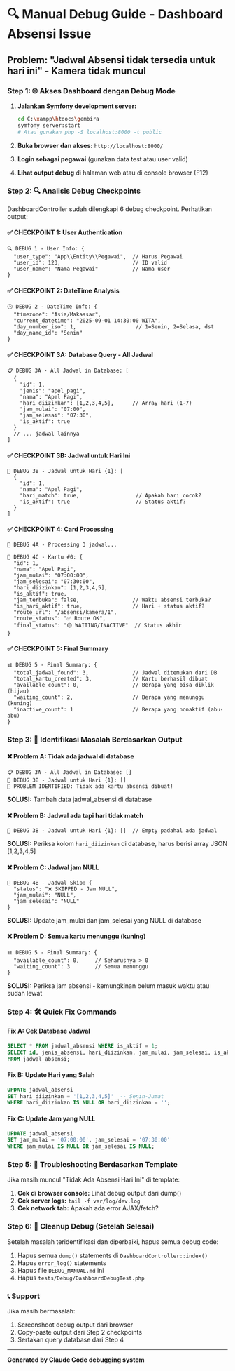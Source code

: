 # 🔍 Manual Debug Guide - Dashboard Absensi Issue

## Problem: "Jadwal Absensi tidak tersedia untuk hari ini" - Kamera tidak muncul

### Step 1: 🌐 Akses Dashboard dengan Debug Mode

1. **Jalankan Symfony development server:**
   ```bash
   cd C:\xampp\htdocs\gembira
   symfony server:start
   # Atau gunakan php -S localhost:8000 -t public
   ```

2. **Buka browser dan akses:** `http://localhost:8000/`

3. **Login sebagai pegawai** (gunakan data test atau user valid)

4. **Lihat output debug** di halaman web atau di console browser (F12)

### Step 2: 🔍 Analisis Debug Checkpoints

DashboardController sudah dilengkapi 6 debug checkpoint. Perhatikan output:

#### ✅ CHECKPOINT 1: User Authentication
```
🔍 DEBUG 1 - User Info: {
  "user_type": "App\\Entity\\Pegawai",  // Harus Pegawai
  "user_id": 123,                       // ID valid
  "user_name": "Nama Pegawai"           // Nama user
}
```

#### ✅ CHECKPOINT 2: DateTime Analysis  
```
🕒 DEBUG 2 - DateTime Info: {
  "timezone": "Asia/Makassar",
  "current_datetime": "2025-09-01 14:30:00 WITA",
  "day_number_iso": 1,                   // 1=Senin, 2=Selasa, dst
  "day_name_id": "Senin"
}
```

#### ✅ CHECKPOINT 3A: Database Query - All Jadwal
```
📋 DEBUG 3A - All Jadwal in Database: [
  {
    "id": 1,
    "jenis": "apel_pagi", 
    "nama": "Apel Pagi",
    "hari_diizinkan": [1,2,3,4,5],      // Array hari (1-7)
    "jam_mulai": "07:00",
    "jam_selesai": "07:30",
    "is_aktif": true
  }
  // ... jadwal lainnya
]
```

#### ✅ CHECKPOINT 3B: Jadwal untuk Hari Ini
```
📅 DEBUG 3B - Jadwal untuk Hari {1}: [
  {
    "id": 1,
    "nama": "Apel Pagi", 
    "hari_match": true,                  // Apakah hari cocok?
    "is_aktif": true                     // Status aktif?
  }
]
```

#### ✅ CHECKPOINT 4: Card Processing
```
🔄 DEBUG 4A - Processing 3 jadwal...

🎯 DEBUG 4C - Kartu #0: {
  "id": 1,
  "nama": "Apel Pagi",
  "jam_mulai": "07:00:00",
  "jam_selesai": "07:30:00", 
  "hari_diizinkan": [1,2,3,4,5],
  "is_aktif": true,
  "jam_terbuka": false,                 // Waktu absensi terbuka?
  "is_hari_aktif": true,                // Hari + status aktif?
  "route_url": "/absensi/kamera/1", 
  "route_status": "✅ Route OK",
  "final_status": "🟡 WAITING/INACTIVE"  // Status akhir
}
```

#### ✅ CHECKPOINT 5: Final Summary
```
📊 DEBUG 5 - Final Summary: {
  "total_jadwal_found": 3,              // Jadwal ditemukan dari DB
  "total_kartu_created": 3,             // Kartu berhasil dibuat
  "available_count": 0,                 // Berapa yang bisa diklik (hijau)
  "waiting_count": 2,                   // Berapa yang menunggu (kuning)
  "inactive_count": 1                   // Berapa yang nonaktif (abu-abu)
}
```

### Step 3: 🚨 Identifikasi Masalah Berdasarkan Output

#### ❌ Problem A: Tidak ada jadwal di database
```
📋 DEBUG 3A - All Jadwal in Database: []
📅 DEBUG 3B - Jadwal untuk Hari {1}: []
🚨 PROBLEM IDENTIFIED: Tidak ada kartu absensi dibuat!
```

**SOLUSI:** Tambah data jadwal_absensi di database

#### ❌ Problem B: Jadwal ada tapi hari tidak match
```
📅 DEBUG 3B - Jadwal untuk Hari {1}: []  // Empty padahal ada jadwal
```

**SOLUSI:** Periksa kolom `hari_diizinkan` di database, harus berisi array JSON [1,2,3,4,5]

#### ❌ Problem C: Jadwal jam NULL
```
🚫 DEBUG 4B - Jadwal Skip: {
  "status": "❌ SKIPPED - Jam NULL",
  "jam_mulai": "NULL",
  "jam_selesai": "NULL"
}
```

**SOLUSI:** Update jam_mulai dan jam_selesai yang NULL di database

#### ❌ Problem D: Semua kartu menunggu (kuning)
```
📊 DEBUG 5 - Final Summary: {
  "available_count": 0,     // Seharusnya > 0
  "waiting_count": 3        // Semua menunggu
}
```

**SOLUSI:** Periksa jam absensi - kemungkinan belum masuk waktu atau sudah lewat

### Step 4: 🛠️ Quick Fix Commands

#### Fix A: Cek Database Jadwal
```sql
SELECT * FROM jadwal_absensi WHERE is_aktif = 1;
SELECT id, jenis_absensi, hari_diizinkan, jam_mulai, jam_selesai, is_aktif 
FROM jadwal_absensi;
```

#### Fix B: Update Hari yang Salah  
```sql
UPDATE jadwal_absensi 
SET hari_diizinkan = '[1,2,3,4,5]'  -- Senin-Jumat
WHERE hari_diizinkan IS NULL OR hari_diizinkan = '';
```

#### Fix C: Update Jam yang NULL
```sql
UPDATE jadwal_absensi 
SET jam_mulai = '07:00:00', jam_selesai = '07:30:00'
WHERE jam_mulai IS NULL OR jam_selesai IS NULL;
```

### Step 5: 🎯 Troubleshooting Berdasarkan Template

Jika masih muncul "Tidak Ada Absensi Hari Ini" di template:

1. **Cek di browser console:** Lihat debug output dari dump()
2. **Cek server logs:** `tail -f var/log/dev.log` 
3. **Cek network tab:** Apakah ada error AJAX/fetch?

### Step 6: 🧹 Cleanup Debug (Setelah Selesai)

Setelah masalah teridentifikasi dan diperbaiki, hapus semua debug code:

1. Hapus semua `dump()` statements di `DashboardController::index()`
2. Hapus `error_log()` statements  
3. Hapus file `DEBUG_MANUAL.md` ini
4. Hapus `tests/Debug/DashboardDebugTest.php`

### 📞 Support

Jika masih bermasalah:
1. Screenshoot debug output dari browser
2. Copy-paste output dari Step 2 checkpoints
3. Sertakan query database dari Step 4

---
**Generated by Claude Code debugging system**